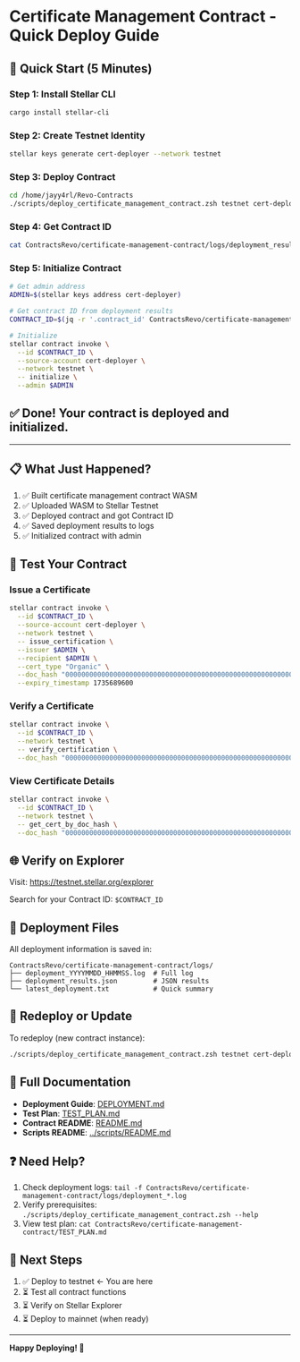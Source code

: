 # Certificate Management Contract - Quick Deploy Guide

## 🚀 Quick Start (5 Minutes)

### Step 1: Install Stellar CLI
```bash
cargo install stellar-cli
```

### Step 2: Create Testnet Identity
```bash
stellar keys generate cert-deployer --network testnet
```

### Step 3: Deploy Contract
```bash
cd /home/jayy4rl/Revo-Contracts
./scripts/deploy_certificate_management_contract.zsh testnet cert-deployer
```

### Step 4: Get Contract ID
```bash
cat ContractsRevo/certificate-management-contract/logs/deployment_results.json | grep contract_id
```

### Step 5: Initialize Contract
```bash
# Get admin address
ADMIN=$(stellar keys address cert-deployer)

# Get contract ID from deployment results
CONTRACT_ID=$(jq -r '.contract_id' ContractsRevo/certificate-management-contract/logs/deployment_results.json)

# Initialize
stellar contract invoke \
  --id $CONTRACT_ID \
  --source-account cert-deployer \
  --network testnet \
  -- initialize \
  --admin $ADMIN
```

## ✅ Done! Your contract is deployed and initialized.

---

## 📋 What Just Happened?

1. ✅ Built certificate management contract WASM
2. ✅ Uploaded WASM to Stellar Testnet
3. ✅ Deployed contract and got Contract ID
4. ✅ Saved deployment results to logs
5. ✅ Initialized contract with admin

## 🧪 Test Your Contract

### Issue a Certificate
```bash
stellar contract invoke \
  --id $CONTRACT_ID \
  --source-account cert-deployer \
  --network testnet \
  -- issue_certification \
  --issuer $ADMIN \
  --recipient $ADMIN \
  --cert_type "Organic" \
  --doc_hash "0000000000000000000000000000000000000000000000000000000000000001" \
  --expiry_timestamp 1735689600
```

### Verify a Certificate
```bash
stellar contract invoke \
  --id $CONTRACT_ID \
  --network testnet \
  -- verify_certification \
  --doc_hash "0000000000000000000000000000000000000000000000000000000000000001"
```

### View Certificate Details
```bash
stellar contract invoke \
  --id $CONTRACT_ID \
  --network testnet \
  -- get_cert_by_doc_hash \
  --doc_hash "0000000000000000000000000000000000000000000000000000000000000001"
```

## 🌐 Verify on Explorer

Visit: https://testnet.stellar.org/explorer

Search for your Contract ID: `$CONTRACT_ID`

## 📁 Deployment Files

All deployment information is saved in:
```
ContractsRevo/certificate-management-contract/logs/
├── deployment_YYYYMMDD_HHMMSS.log  # Full log
├── deployment_results.json         # JSON results  
└── latest_deployment.txt           # Quick summary
```

## 🔄 Redeploy or Update

To redeploy (new contract instance):
```bash
./scripts/deploy_certificate_management_contract.zsh testnet cert-deployer
```

## 📖 Full Documentation

- **Deployment Guide**: [DEPLOYMENT.md](./DEPLOYMENT.md)
- **Test Plan**: [TEST_PLAN.md](./TEST_PLAN.md)
- **Contract README**: [README.md](./README.md)
- **Scripts README**: [../scripts/README.md](../scripts/README.md)

## ❓ Need Help?

1. Check deployment logs: `tail -f ContractsRevo/certificate-management-contract/logs/deployment_*.log`
2. Verify prerequisites: `./scripts/deploy_certificate_management_contract.zsh --help`
3. View test plan: `cat ContractsRevo/certificate-management-contract/TEST_PLAN.md`

## 🎯 Next Steps

1. ✅ Deploy to testnet ← You are here
2. ⏳ Test all contract functions
3. ⏳ Verify on Stellar Explorer
4. ⏳ Deploy to mainnet (when ready)

---

**Happy Deploying! 🚀**
